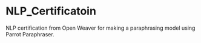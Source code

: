 # NLP_Certificatoin
NLP certification from Open Weaver for making a paraphrasing model using Parrot Paraphraser.
